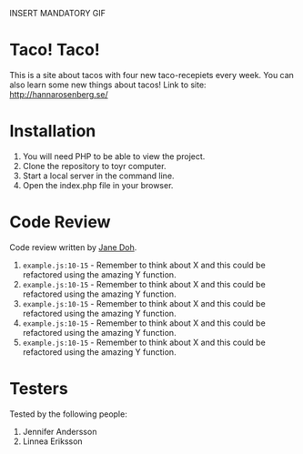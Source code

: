 INSERT MANDATORY GIF

# Taco! Taco!

This is a site about tacos with four new taco-recepiets every week. You can also learn some new things about tacos!
Link to site: http://hannarosenberg.se/

# Installation

1. You will need PHP to be able to view the project.
2. Clone the repository to toyr computer.
3. Start a local server in the command line.
4. Open the index.php file in your browser.

# Code Review

Code review written by [Jane Doh](https://github.com/username).

1. `example.js:10-15` - Remember to think about X and this could be refactored using the amazing Y function.
2. `example.js:10-15` - Remember to think about X and this could be refactored using the amazing Y function.
3. `example.js:10-15` - Remember to think about X and this could be refactored using the amazing Y function.
4. `example.js:10-15` - Remember to think about X and this could be refactored using the amazing Y function.
5. `example.js:10-15` - Remember to think about X and this could be refactored using the amazing Y function.

# Testers

Tested by the following people:

1. Jennifer Andersson
2. Linnea Eriksson
